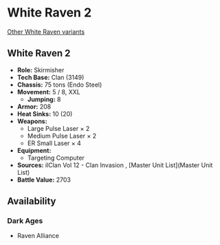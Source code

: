 # White Raven 2 

[Other White Raven variants](../white_raven.md) 

## White Raven 2 

- **Role:** Skirmisher 
- **Tech Base:** Clan (3149) 
- **Chassis:** 75 tons (Endo Steel) 
- **Movement:** 5 / 8, XXL 
  - **Jumping:** 8 
- **Armor:** 208 
- **Heat Sinks:** 10 (20) 
- **Weapons:** 
  - Large Pulse Laser × 2 
  - Medium Pulse Laser × 2 
  - ER Small Laser × 4 
- **Equipment:** 
  - Targeting Computer 
- **Sources:** ilClan Vol 12 - Clan Invasion , [Master Unit List](Master Unit List) 
- **Battle Value:** 2703 

## Availability 

### Dark Ages 

- Raven Alliance 

